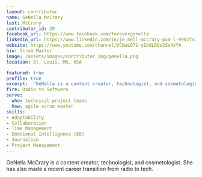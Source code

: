 ```yaml
---
layout: contributor
name: GeNella McCrary
last: McCrary
contributor_id: 29
facebook_url: https://www.facebook.com/forevergenella
linkedin_url: https://www.linkedin.com/in/je-nell-mccrary-psm-l-990274127/
website: https://www.youtube.com/channel/UCNaL071-yEbQLR8s2Ss4zYA
bio: Scrum Master
image: /assets/images/contributor_img/genella.png
location: St. Louis, MO, USA

featured: true
profile: true
excerpt:  "GeNella is a content creator, technologist, and cosmetologist. Career Path: Radio to Software"
fire: Radio to Software
serve:
  who: technical project teams
  how: agile scrum master
skills:
- Adaptability
- Collaboration
- Time Management
- Emotional Intelligence (EQ)
- Journalism
- Project Management
---
```

GeNella McCrary is a content creator, technologist, and cosmetologist. She has also made a recent career transition from radio to tech.